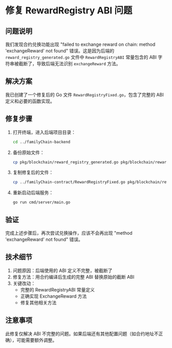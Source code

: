 # 修复 RewardRegistry ABI 问题

## 问题说明

我们发现合约兑换功能出现 "failed to exchange reward on chain: method 'exchangeReward' not found" 错误。这是因为后端的 `reward_registry_generated.go` 文件中 `RewardRegistryABI` 常量包含的 ABI 字符串被截断了，导致后端无法识别 `exchangeReward` 方法。

## 解决方案

我已创建了一个修复后的 Go 文件 `RewardRegistryFixed.go`，包含了完整的 ABI 定义和必要的函数实现。

## 修复步骤

1. 打开终端，进入后端项目目录：
   ```bash
   cd ../familyChain-backend
   ```

2. 备份原始文件：
   ```bash
   cp pkg/blockchain/reward_registry_generated.go pkg/blockchain/reward_registry_generated.go.bak
   ```

3. 复制修复后的文件：
   ```bash
   cp ../familyChain-contract/RewardRegistryFixed.go pkg/blockchain/reward_registry_generated.go
   ```

4. 重新启动后端服务：
   ```bash
   go run cmd/server/main.go
   ```

## 验证

完成上述步骤后，再次尝试兑换操作，应该不会再出现 "method 'exchangeReward' not found" 错误。

## 技术细节

1. 问题原因：后端使用的 ABI 定义不完整，被截断了
2. 修复方法：用合约编译后生成的完整 ABI 替换原始的截断 ABI
3. 关键改动：
   - 完整的 RewardRegistryABI 常量定义
   - 正确实现 ExchangeReward 方法
   - 修复其他相关方法

## 注意事项

此修复仅解决 ABI 不完整的问题。如果后端还有其他配置问题（如合约地址不正确），可能需要额外调整。 